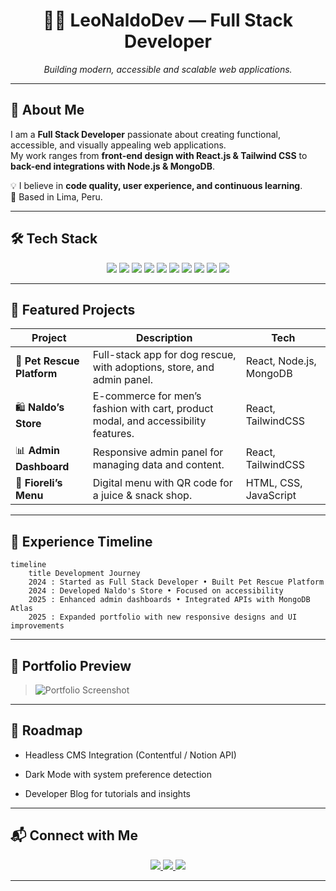 <h1 align="center">🧑‍💻 LeoNaldoDev — Full Stack Developer</h1>
<p align="center">
  <em>Building modern, accessible and scalable web applications.</em>
</p>

---

## 🚀 About Me

I am a **Full Stack Developer** passionate about creating functional, accessible, and visually appealing web applications.  
My work ranges from **front-end design with React.js & Tailwind CSS** to **back-end integrations with Node.js & MongoDB**.

💡 I believe in **code quality, user experience, and continuous learning**.  
📍 Based in Lima, Peru.

---

## 🛠 Tech Stack

<p align="center">
  <img src="https://img.shields.io/badge/HTML5-E34F26?style=for-the-badge&logo=html5&logoColor=white"/>
  <img src="https://img.shields.io/badge/CSS3-1572B6?style=for-the-badge&logo=css3&logoColor=white"/>
  <img src="https://img.shields.io/badge/JavaScript-323330?style=for-the-badge&logo=javascript&logoColor=F7DF1E"/>
  <img src="https://img.shields.io/badge/TypeScript-007ACC?style=for-the-badge&logo=typescript&logoColor=white"/>
  <img src="https://img.shields.io/badge/React-20232A?style=for-the-badge&logo=react&logoColor=61DAFB"/>
  <img src="https://img.shields.io/badge/TailwindCSS-38B2AC?style=for-the-badge&logo=tailwind-css&logoColor=white"/>
  <img src="https://img.shields.io/badge/Node.js-43853D?style=for-the-badge&logo=node.js&logoColor=white"/>
  <img src="https://img.shields.io/badge/Express.js-404D59?style=for-the-badge"/>
  <img src="https://img.shields.io/badge/MongoDB-4EA94B?style=for-the-badge&logo=mongodb&logoColor=white"/>
  <img src="https://img.shields.io/badge/Git-F05032?style=for-the-badge&logo=git&logoColor=white"/>
</p>

---

## 📌 Featured Projects

| Project | Description | Tech |
| ------- | ----------- | ---- |
| 🐶 **Pet Rescue Platform** | Full-stack app for dog rescue, with adoptions, store, and admin panel. | React, Node.js, MongoDB |
| 🛍 **Naldo’s Store** | E-commerce for men’s fashion with cart, product modal, and accessibility features. | React, TailwindCSS |
| 📊 **Admin Dashboard** | Responsive admin panel for managing data and content. | React, TailwindCSS |
| 🍹 **Fioreli’s Menu** | Digital menu with QR code for a juice & snack shop. | HTML, CSS, JavaScript |

---

## 📅 Experience Timeline

```mermaid
timeline
    title Development Journey
    2024 : Started as Full Stack Developer • Built Pet Rescue Platform
    2024 : Developed Naldo's Store • Focused on accessibility
    2025 : Enhanced admin dashboards • Integrated APIs with MongoDB Atlas
    2025 : Expanded portfolio with new responsive designs and UI improvements
```

---

## 📸 Portfolio Preview

> ![Portfolio Screenshot](https://github.com/user-attachments/assets/d9f697d3-d4f9-4b76-85a2-c3b0ce710ca1)

---

## 🔮 Roadmap

- Headless CMS Integration (Contentful / Notion API)

- Dark Mode with system preference detection

- Developer Blog for tutorials and insights

---

## 📬 Connect with Me

<p align="center"> 
   <a href="https://www.linkedin.com/in/leonaldodev">
     <img src="https://img.shields.io/badge/LinkedIn-0077B5?style=for-the-badge&logo=linkedin&logoColor=white"/>
   </a> 
   <a href="https://github.com/leonaldo999">
      <img src="https://img.shields.io/badge/GitHub-181717?style=for-the-badge&logo=github&logoColor=white"/>
   </a>
   <a href="#">
      <img src="https://img.shields.io/badge/Portfolio-000000?style=for-the-badge&logo=vercel&logoColor=white"/>
   </a>
</p>

---
